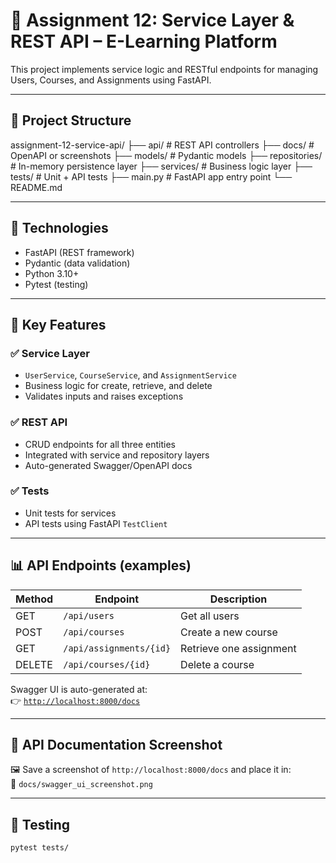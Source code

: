 # 📡 Assignment 12: Service Layer & REST API – E-Learning Platform

This project implements service logic and RESTful endpoints for managing Users, Courses, and Assignments using FastAPI.

---

## 📁 Project Structure

assignment-12-service-api/
├── api/                      # REST API controllers
├── docs/                     # OpenAPI or screenshots
├── models/                   # Pydantic models
├── repositories/             # In-memory persistence layer
├── services/                 # Business logic layer
├── tests/                    # Unit + API tests
├── main.py                   # FastAPI app entry point
└── README.md

---

## 🧠 Technologies

- FastAPI (REST framework)
- Pydantic (data validation)
- Python 3.10+
- Pytest (testing)

---

## 🔧 Key Features

### ✅ Service Layer
- `UserService`, `CourseService`, and `AssignmentService`
- Business logic for create, retrieve, and delete
- Validates inputs and raises exceptions

### ✅ REST API
- CRUD endpoints for all three entities
- Integrated with service and repository layers
- Auto-generated Swagger/OpenAPI docs

### ✅ Tests
- Unit tests for services
- API tests using FastAPI `TestClient`

---

## 📊 API Endpoints (examples)

| Method | Endpoint                  | Description              |
|--------|---------------------------|--------------------------|
| GET    | `/api/users`              | Get all users            |
| POST   | `/api/courses`            | Create a new course      |
| GET    | `/api/assignments/{id}`   | Retrieve one assignment  |
| DELETE | `/api/courses/{id}`       | Delete a course          |

Swagger UI is auto-generated at:  
👉 [`http://localhost:8000/docs`](http://localhost:8000/docs)

---

## 📸 API Documentation Screenshot

🖼️ Save a screenshot of `http://localhost:8000/docs` and place it in:  
📁 `docs/swagger_ui_screenshot.png`

---

## 🧪 Testing

```bash
pytest tests/

